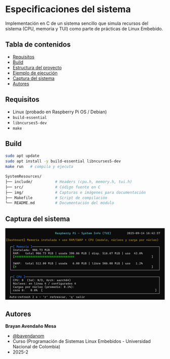 # Especificaciones del sistema
Implementación en C de un sistema sencillo que simula recursos del sistema (CPU, memoria y TUI) como parte de prácticas de Linux Embebido.

## Tabla de contenidos
- [Requisitos](#requisitos)
- [Build](#build)
- [Estructura del proyecto](#estructura-del-proyecto)
- [Ejemplo de ejecución](#ejemplo-de-ejecución)
- [Captura del sistema](#captura-del-sistema)
- [Autores](#autores)


## Requisitos
- Linux (probado en Raspberry Pi OS / Debian)
- `build-essential`
- `libncurses5-dev`
- `make`

## Build
```bash
sudo apt update
sudo apt install -y build-essential libncurses5-dev
make run   # compila y ejecuta
```

```bash
SystemResources/
├── include/          # Headers (cpu.h, memory.h, tui.h)
├── src/              # Código fuente en C
├── img/              # Capturas e imágenes para documentación
├── Makefile          # Script de compilación
└── README.md         # Documentación del módulo
```

## Captura del sistema

![Captura del sistema](img/CapturaSistema.png)


## Autores

**Brayan Avendaño Mesa**
- [@bavendanom](https://www.github.com/bavendanom)
- Curso (Programación de Sistemas Linux Embebidos - Universidad Nacional de Colombia)
- 2025-2

